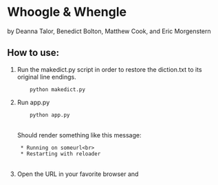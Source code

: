 <h1> Whoogle & Whengle </h1>
by Deanna Talor, Benedict Bolton, Matthew Cook, and Eric Morgenstern

<h2>How to use:</h2> 

<ol> 
<li>
Run the makedict.py script in order to restore the diction.txt to its original line endings. 
</li>

````
    python makedict.py
````

<li> Run app.py
<br> 

````
    python app.py
````
<br>
Should render something like this message:
<br>

````
 * Running on someurl<br>
 * Restarting with reloader
````
<br>
</li>
<li>
Open the URL in your favorite browser and 
</li>
</ol>

